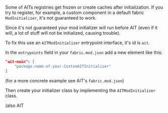 Some of AITs registries get frozen or create caches after initialization. If you try to register, for example, a custom component in a default fabric `ModInitializer`, it's not guaranteed to work.

Since it's not guaranteed your mod initializer will run before AIT (even if it will, a lot of stuff will not be initialized, causing trouble).

To fix this use an `AITModInitializer` entrypoint interface, it's id is `ait`.

In the `entrypoints` field in your `fabric.mod.json` add a new element like this:
```json
"ait-main": [
    "package.name.of.your.CustomAITInitializer"
]
```

(for a more concrete example see AIT's `fabric.mod.json`)

Then create your initializer class by implementing the `AITModInitializer` class.

(also AIT